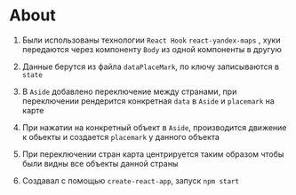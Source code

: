 # About

1) Были использованы технологии `React Hook`  `react-yandex-maps` , хуки передаются через компоненту `Body` из одной компоненты в другую

2) Данные берутся из файла `dataPlaceMark`, по ключу записываются в `state`

3) В `Aside` добавлено переключение между странами, при переключении рендерится конкретная `data` в `Aside` и `placemark` на карте

4) При нажатии на конкретный объект в `Aside`, производится движение к обьекты и создается `placemark` у данного объекта

5) При переключении стран карта центрируется таким образом чтобы были видны все объекты данной страны

6) Создавал с помощью `create-react-app`, запуск  `npm start`
